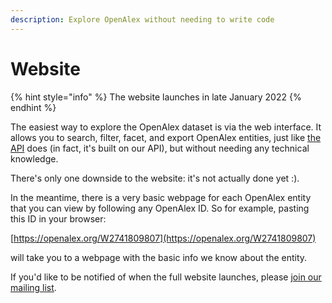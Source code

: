 ```yaml
---
description: Explore OpenAlex without needing to write code
---
```


# Website

{% hint style="info" %}
The website launches in late January 2022
{% endhint %}

The easiest way to explore the OpenAlex dataset is via the web interface. It allows you to search, filter, facet, and export OpenAlex entities, just like [the API](api/) does (in fact, it's built on our API), but without needing any technical knowledge.

There's only one downside to the website: it's not actually done yet :).&#x20;

In the meantime, there is a very basic webpage for each OpenAlex entity that you can view by following any OpenAlex ID. So for example, pasting this ID in your browser:

[https://openalex.org/W2741809807](https://openalex.org/W2741809807)

will take you to a webpage with the basic info we know about the entity.

If you'd like to be notified of when the full website launches, please [join our mailing list](http://eepurl.com/hA8PhL).&#x20;
